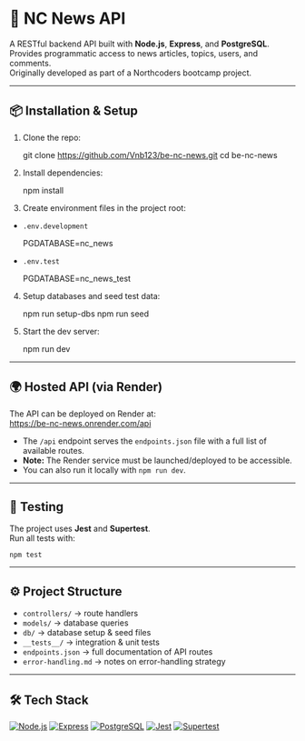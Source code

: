 # 📰 NC News API

A RESTful backend API built with **Node.js**, **Express**, and **PostgreSQL**.  
Provides programmatic access to news articles, topics, users, and comments.  
Originally developed as part of a Northcoders bootcamp project.

---

## 📦 Installation & Setup

1. Clone the repo:

   git clone https://github.com/Vnb123/be-nc-news.git
   cd be-nc-news

2. Install dependencies:

   npm install

3. Create environment files in the project root:

- `.env.development`

  PGDATABASE=nc_news

- `.env.test`

  PGDATABASE=nc_news_test

4. Setup databases and seed test data:

   npm run setup-dbs
   npm run seed

5. Start the dev server:

   npm run dev

---

## 🌍 Hosted API (via Render)

The API can be deployed on Render at:  
https://be-nc-news.onrender.com/api

- The `/api` endpoint serves the `endpoints.json` file with a full list of available routes.
- **Note:** The Render service must be launched/deployed to be accessible.
- You can also run it locally with `npm run dev`.

---

## 🧪 Testing

The project uses **Jest** and **Supertest**.  
Run all tests with:

    npm test

---

## ⚙️ Project Structure

- `controllers/` → route handlers
- `models/` → database queries
- `db/` → database setup & seed files
- `__tests__/` → integration & unit tests
- `endpoints.json` → full documentation of API routes
- `error-handling.md` → notes on error-handling strategy

---

## 🛠 Tech Stack

[![Node.js](https://img.shields.io/badge/Node.js-AAF0D1?style=for-the-badge&logo=node.js&logoColor=339933)](https://nodejs.org/)
[![Express](https://img.shields.io/badge/Express-FFE0AC?style=for-the-badge&logo=express&logoColor=000000)](https://expressjs.com/)
[![PostgreSQL](https://img.shields.io/badge/PostgreSQL-C6E2FF?style=for-the-badge&logo=postgresql&logoColor=336791)](https://www.postgresql.org/)
[![Jest](https://img.shields.io/badge/Jest-FFB7C5?style=for-the-badge&logo=jest&logoColor=C21325)](https://jestjs.io/)
[![Supertest](https://img.shields.io/badge/Supertest-E0CFFF?style=for-the-badge&logo=javascript&logoColor=6D47C4)](https://www.npmjs.com/package/supertest)
